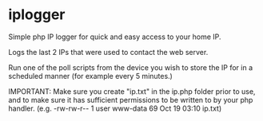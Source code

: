 iplogger
========

Simple php IP logger for quick and easy access to your home IP.

Logs the last 2 IPs that were used to contact the web server.

Run one of the poll scripts from the device you wish to store the IP for
in a scheduled manner (for example every 5 minutes.)

IMPORTANT: Make sure you create "ip.txt" in the ip.php folder prior to use,
and to make sure it has sufficient permissions to be written to by your
php handler. (e.g. -rw-rw-r-- 1 user www-data   69 Oct 19 03:10 ip.txt)